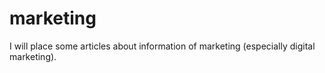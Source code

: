 # marketing
I will place some articles about information of marketing (especially digital marketing).
